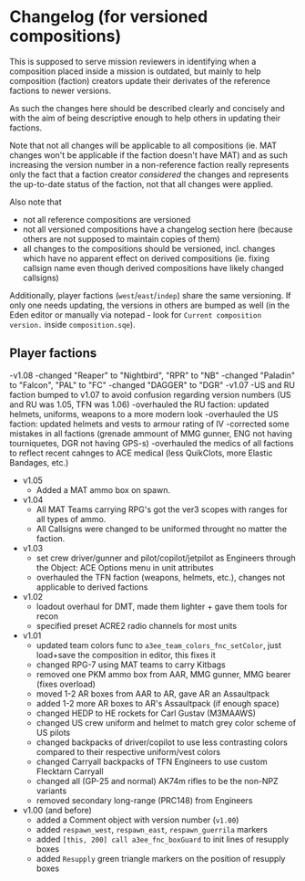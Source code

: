 Changelog (for versioned compositions)
======================================
This is supposed to serve mission reviewers in identifying when a composition
placed inside a mission is outdated, but mainly to help composition (faction)
creators update their derivates of the reference factions to newer versions.

As such the changes here should be described clearly and concisely and with the
aim of being descriptive enough to help others in updating their factions.

Note that not all changes will be applicable to all compositions (ie. MAT
changes won't be applicable if the faction doesn't have MAT) and as such
increasing the version number in a non-reference faction really represents only
the fact that a faction creator *considered* the changes and represents the
up-to-date status of the faction, not that all changes were applied.

Also note that
- not all reference compositions are versioned
- not all versioned compositions have a changelog section here (because others
  are not supposed to maintain copies of them)
- all changes to the compositions should be versioned, incl. changes which have
  no apparent effect on derived compositions (ie. fixing callsign name even
  though derived compositions have likely changed callsigns)

Additionally, player factions (`west`/`east`/`indep`) share the same
versioning. If only one needs updating, the versions in others are bumped as
well (in the Eden editor or manually via notepad - look for
`Current composition version.` inside `composition.sqe`).

Player factions
---------------
-v1.08
  -changed "Reaper" to "Nightbird", "RPR" to "NB"
  -changed "Paladin" to "Falcon", "PAL" to "FC"
  -changed "DAGGER" to "DGR"
-v1.07
  -US and RU faction bumped to v1.07 to avoid confusion regarding version numbers (US and RU was 1.05, TFN was 1.06)
  -overhauled the RU faction: updated helmets, uniforms, weapons to a more modern look
  -overhauled the US faction: updated helmets and vests to armour rating of IV
  -corrected some mistakes in all factions (grenade ammount of MMG gunner, ENG not having tourniquetes, DGR not having GPS-s)
  -overhauled the medics of all factions to reflect recent cahnges to ACE medical (less QuikClots, more Elastic Bandages, etc.)
- v1.05
  - Added a MAT ammo box on spawn.
- v1.04
  - All MAT Teams carrying RPG's got the ver3 scopes with ranges for all types
    of ammo.
  - All Callsigns were changed to be uniformed throught no matter the faction.
- v1.03
  - set crew driver/gunner and pilot/copilot/jetpilot as Engineers through the
    Object: ACE Options menu in unit attributes
  - overhauled the TFN faction (weapons, helmets, etc.), changes not applicable
    to derived factions
- v1.02
  - loadout overhaul for DMT, made them lighter + gave them tools for recon
  - specified preset ACRE2 radio channels for most units
- v1.01
  - updated team colors func to `a3ee_team_colors_fnc_setColor`, just load+save
    the composition in editor, this fixes it
  - changed RPG-7 using MAT teams to carry Kitbags
  - removed one PKM ammo box from AAR, MMG gunner, MMG bearer (fixes overload)
  - moved 1-2 AR boxes from AAR to AR, gave AR an Assaultpack
  - added 1-2 more AR boxes to AR's Assaultpack (if enough space)
  - changed HEDP to HE rockets for Carl Gustav (M3MAAWS)
  - changed US crew uniform and helmet to match grey color scheme of US pilots
  - changed backpacks of driver/copilot to use less contrasting colors compared
    to their respective uniform/vest colors
  - changed Carryall backpacks of TFN Engineers to use custom Flecktarn Carryall
  - changed all (GP-25 and normal) AK74m rifles to be the non-NPZ variants
  - removed secondary long-range (PRC148) from Engineers
- v1.00 (and before)
  - added a Comment object with version number (`v1.00`)
  - added `respawn_west`, `respawn_east`, `respawn_guerrila` markers
  - added `[this, 200] call a3ee_fnc_boxGuard` to init lines of resupply boxes
  - added `Resupply` green triangle markers on the position of resupply boxes
